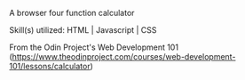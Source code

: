 A browser four function calculator

Skill(s) utilized: HTML | Javascript | CSS

From the Odin Project's Web Development 101 (https://www.theodinproject.com/courses/web-development-101/lessons/calculator)
